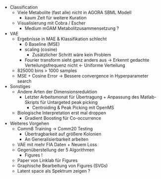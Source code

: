 - Classification
	- Viele Metabolite (fast alle) nicht in AGORA SBML Modell
		- kaum Zeit für weitere Kuration
	- Visualisierung mit Cobra / Escher
		- Medium mGAM Metabolitzusammensetzung ? 
- VAE
	- Ergebnisse in MAE & Klassifikation schlecht
		- 0 Baseline (MSE)
		- scaling (cosine)
			- Zusätzlicher Schritt wäre kein Problem
		- Fourier transform sieht ganz anders aus -> Erkennt gedachte Verteilungsfrequenz nicht <- Uniforme Verteilung
	- 825000 bins > 1000 samples
	- MSE + Cosine Error -> Bessere convergence in Hyperparameter search
- Sonstiges
    - Andere Arten der Dimensionsreduktion
		- Letzter Arbeitsmonat für Übertragung + Anpassung des Matlab-Skripts für Untargeted peak picking
			- Centroiding & Peak Picking mit OpenMS
    - Biologische Interpretation erst mal droppen
		- Gradient Boosting für Co-occurrence
- Weiteres Vorgehen
	- Comm8 Training -> Comm20 Testing
		- Übertragbarkeit auf größere Kolonien
		- An Generalisierbarkeit arbeiten
	- VAE mit mehr FIA Daten + Neuem Loss
	- Gegenüberstellung der 5 Algorithmen
		- Figures !
	- Paper von Linklab für Figures
	- Graphische Bearbeitung von Figures (SVGs)
	- Latent space als Spektrum zeigen ?